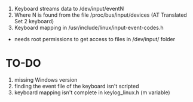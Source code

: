 1) Keyboard streams data to /dev/input/eventN
2) Where N is found from the file /proc/bus/input/devices (AT Translated Set 2 keyboard)
3) Keyboard mapping in /usr/include/linux/input-event-codes.h

* needs root permissions to get access to files in /dev/input/ folder

# TO-DO
1) missing Windows version
2) finding the event file of the keyboard isn't scripted
3) keyboard mapping isn't complete in keylog_linux.h (m variable)
